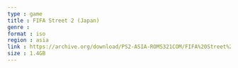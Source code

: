 ```yaml
---
type : game
title : FIFA Street 2 (Japan)
genre : 
format : iso
region : asia
link : https://archive.org/download/PS2-ASIA-ROMS321COM/FIFA%20Street%202%20%28Japan%29.7z
size : 1.4GB
---
```

